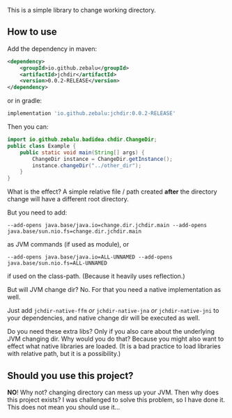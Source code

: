 This is a simple library to change working directory.

## How to use
Add the dependency in maven:
```xml
<dependency>
    <groupId>io.github.zebalu</groupId>
    <artifactId>jchdir</artifactId>
    <version>0.0.2-RELEASE</version>
</dependency>
```

or in gradle:
```groovy
implementation 'io.github.zebalu:jchdir:0.0.2-RELEASE'
```

Then you can:
```java
import io.github.zebalu.badidea.chdir.ChangeDir;
public class Example {
    public static void main(String[] args) {
        ChangeDir instance = ChangeDir.getInstance();
        instance.changeDir("../other_dir");
    }
}
```

What is the effect? A simple relative file / path created
__after__ the directory change will have a different root directory.

But you need to add:
```shell
--add-opens java.base/java.io=change.dir.jchdir.main --add-opens java.base/sun.nio.fs=change.dir.jchdir.main
```

as JVM commands (if used as module), or

```shell
--add-opens java.base/java.io=ALL-UNNAMED --add-opens java.base/sun.nio.fs=ALL-UNNAMED
```

if used on the class-path. (Because it heavily uses reflection.)

But will JVM change dir? No. For that you need a native implementation as well.

Just add `jchdir-native-ffm` _or_ `jchdir-native-jna` _or_ `jchdir-native-jni` to your dependencies,
and native change dir will be executed as well.

Do you need these extra libs? Only if you also care about the underlying JVM changing dir.
Why would you do that? Because you might also want to effect what native libraries are loaded.
(It is a bad practice to load libraries with relative path, but it is a possibility.)

## Should you use this project?

__NO__! Why not? changing directory can mess up your JVM. Then why does this project exists?
I was challenged to solve this problem, so I have done it. This does not mean you should use it...


